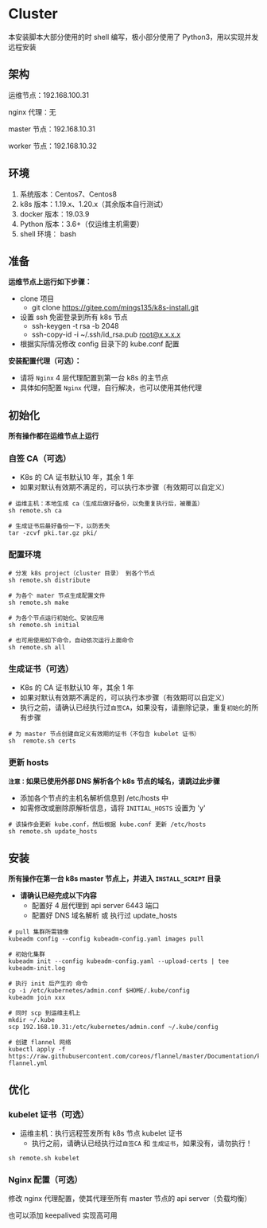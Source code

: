 # Cluster

本安装脚本大部分使用的时 shell 编写，极小部分使用了 Python3，用以实现并发远程安装




## 架构

运维节点：192.168.100.31

nginx 代理：无

master 节点：192.168.10.31

worker 节点：192.168.10.32



## 环境

1. 系统版本：Centos7、Centos8
2. k8s 版本：1.19.x、1.20.x（其余版本自行测试）
3. docker 版本：19.03.9
4. Python 版本：3.6+（仅运维主机需要）
5. shell 环境： bash



## 准备
**运维节点上运行如下步骤：**

- clone 项目
  - git clone https://gitee.com/mings135/k8s-install.git
- 设置 ssh 免密登录到所有 k8s 节点
  - ssh-keygen -t rsa -b 2048
  - ssh-copy-id -i ~/.ssh/id_rsa.pub root@x.x.x.x
- 根据实际情况修改 config 目录下的 kube.conf 配置



**安装配置代理（可选）：**

- 请将 `Nginx` 4 层代理配置到第一台 k8s 的主节点
- 具体如何配置 `Nginx` 代理，自行解决，也可以使用其他代理



## 初始化
**所有操作都在运维节点上运行**



### 自签 CA（可选）

- K8s 的  CA 证书默认10 年，其余 1 年
- 如果对默认有效期不满足的，可以执行本步骤（有效期可以自定义）

```shell
# 运维主机：本地生成 ca（生成后做好备份，以免重复执行后，被覆盖）
sh remote.sh ca

# 生成证书后最好备份一下，以防丢失
tar -zcvf pki.tar.gz pki/
```



### 配置环境

```shell
# 分发 k8s project（cluster 目录） 到各个节点
sh remote.sh distribute

# 为各个 mater 节点生成配置文件
sh remote.sh make

# 为各个节点运行初始化、安装应用
sh remote.sh initial

# 也可用使用如下命令，自动依次运行上面命令
sh remote.sh all
```



### 生成证书（可选）

- K8s 的  CA 证书默认10 年，其余 1 年
- 如果对默认有效期不满足的，可以执行本步骤（有效期可以自定义）
- 执行之前，请确认已经执行过`自签CA`，如果没有，请删除记录，重复`初始化`的所有步骤

```shell
# 为 master 节点创建自定义有效期的证书（不包含 kubelet 证书）
sh  remote.sh certs
```



### 更新 hosts
**`注意：`如果已使用外部 DNS 解析各个 k8s 节点的域名，请跳过此步骤**

- 添加各个节点的主机名解析信息到 /etc/hosts 中
- 如需修改或删除原解析信息，请将 `INITIAL_HOSTS` 设置为 'y'

```shell
# 该操作会更新 kube.conf，然后根据 kube.conf 更新 /etc/hosts
sh remote.sh update_hosts
```



## 安装

**所有操作在第一台 k8s master 节点上，并进入 `INSTALL_SCRIPT` 目录**



- **请确认已经完成以下内容**
  - 配置好 4 层代理到 api server 6443 端口
  - 配置好 DNS 域名解析 或 执行过 update_hosts

```shell
# pull 集群所需镜像
kubeadm config --config kubeadm-config.yaml images pull

# 初始化集群
kubeadm init --config kubeadm-config.yaml --upload-certs | tee kubeadm-init.log

# 执行 init 后产生的 命令
cp -i /etc/kubernetes/admin.conf $HOME/.kube/config
kubeadm join xxx

# 同时 scp 到运维主机上
mkdir ~/.kube
scp 192.168.10.31:/etc/kubernetes/admin.conf ~/.kube/config

# 创建 flannel 网络
kubectl apply -f https://raw.githubusercontent.com/coreos/flannel/master/Documentation/kube-flannel.yml
```



## 优化

### kubelet 证书（可选）

- 运维主机：执行远程签发所有 k8s 节点 kubelet 证书
  - 执行之前，请确认已经执行过`自签CA` 和 `生成证书`，如果没有，请勿执行！

```shell
sh remote.sh kubelet
```



### Nginx 配置（可选）

修改 nginx 代理配置，使其代理至所有 master 节点的 api server（负载均衡）

也可以添加 keepalived 实现高可用
